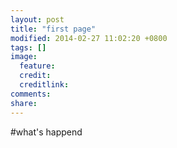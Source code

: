 ```yaml
---
layout: post
title: "first page"
modified: 2014-02-27 11:02:20 +0800
tags: []
image:
  feature: 
  credit: 
  creditlink: 
comments: 
share: 
---
```


#what's happend

